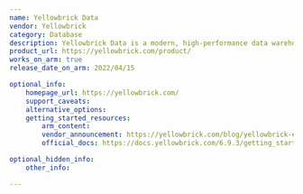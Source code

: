 ```yaml
---
name: Yellowbrick Data
vendor: Yellowbrick
category: Database
description: Yellowbrick Data is a modern, high-performance data warehouse platform designed for large-scale enterprise use, enabling fast, scalable data analytics.
product_url: https://yellowbrick.com/product/
works_on_arm: true
release_date_on_arm: 2022/04/15

optional_info:
    homepage_url: https://yellowbrick.com/
    support_caveats:
    alternative_options:
    getting_started_resources:
        arm_content: 
        vendor_announcement: https://yellowbrick.com/blog/yellowbrick-engineering/introduction-to-our-engineering-blog/
        official_docs: https://docs.yellowbrick.com/6.9.3/getting_started/getting_started_home.html

optional_hidden_info:
    other_info:

---
```


